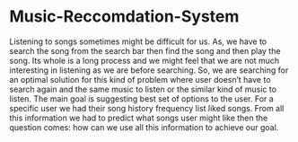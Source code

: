# Music-Reccomdation-System
Listening to songs sometimes might be difficult for us. As, we have to search the song from the search bar then find the song and then play the song. Its whole is a long process and we might feel that we are not much interesting in listening as we are before searching. So, we are searching for an optimal solution for this kind of problem where user doesn’t have to search again and the same music to listen or the similar kind of music to listen.  The main goal is suggesting best set of options to the user. For a specific user we had their song history frequency list liked songs. From all this information we had to predict what songs user might like then the question comes: how can we use all this information to achieve our goal. 
